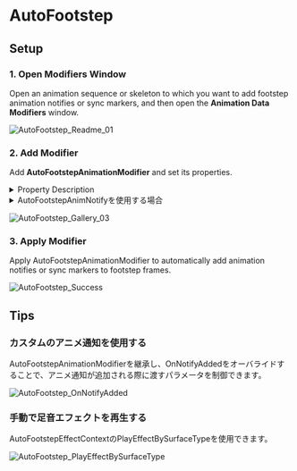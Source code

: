 # AutoFootstep

## Setup

### 1. Open Modifiers Window

Open an animation sequence or skeleton to which you want to add footstep animation notifies or sync markers, and then open the **Animation Data Modifiers** window.

![AutoFootstep_Readme_01](https://github.com/suramaru517/AutoFootstep/assets/50897830/47e5e194-0679-4e49-995a-3b12876956f9)

### 2. Add Modifier

Add **AutoFootstepAnimationModifier** and set its properties.

<details>
 <summary>Property Description</summary>

 * Path Filters
   * If the array is not empty, apply the modifier only to animations whose paths contain any of the strings in the array. This is useful when applying the modifier to a skeleton.
 * Foot Bone Names
   * Names of the foot bones to detect footsteps.
 * Notify
   * Add Notify
     * If true, add animation notifies to the footstep frames.
   * Notify Class
     * Animation notify class to add. The default is AutoFootstepAnimNotify.
   * Notify Params
     * Parameters to pass to the animation notifies. Valid only if the Notify Class is AutoFootstepAnimNotify.
   * Notify Track Name
     * Name of the notify track to which animation notifies will be added.
 * Sync Marker
   * Add Sync Marker
     * If true, add sync markers to the footstep frames.
   * Marker Names by Foot Bone
     * Names of the sync markers for each foot bone.
   * Marker Track Name
     * Name of the notify track to which synch markers will be added.
 * Advanced
   * Frame Rate Override
     * The frame rate to use for detecting footstep frames. If false, the animation frame rate is used. Higher values will give more accurate results.
   * Ground Height Range
     * The higher the value, the coarser the footstep detection. If unnecessary footsteps are detected, increase the value.
   * Grounded Threshold
     * The higher the value, the coarser the footstep detection. If the footstep frames are shifted, increase the value.
   * Add Curves Of Location Z
     * If true, add curves of the foot bone location Z used to detect footsteps.

</details>

<details>
 <summary>AutoFootstepAnimNotifyを使用する場合</summary>

 1. プロジェクト設定で表面タイプを定義します。

    ![AutoFootstep_Readme_11](https://github.com/suramaru517/AutoFootstep/assets/50897830/467e3782-7ad3-4f28-95f5-81db1b708e04)

 2. DataAssetを作成します。

    ![AutoFootstep_Readme_03](https://github.com/suramaru517/AutoFootstep/assets/50897830/e2653b4a-c055-4f84-926d-d48bed6c861a)

 3. AutoFootstepEffectContextを選択します。

    ![AutoFootstep_Readme_04](https://github.com/suramaru517/AutoFootstep/assets/50897830/08c41b4c-fc24-4b4b-a3e6-c755e7fd42ff)

 4. 作成したDataAssetを開き、各表面タイプに対応するエフェクトを定義します。AddAllSurfaceTypeElementsボタンを押すと、全ての表面タイプをキーに持つ要素が自動的に追加されます。

    ![AutoFootstep_Gallery_05](https://github.com/suramaru517/AutoFootstep/assets/50897830/cb93c67e-8e63-46e4-af57-958ea0347ff4)

 5. 物理マテリアルを定義した表面タイプの数分作成します。

    ![AutoFootstep_Readme_06](https://github.com/suramaru517/AutoFootstep/assets/50897830/86029c45-ecd3-462a-af43-b5ebbc1c5f55)

 6. 作成した物理マテリアルを開き、それぞれに異なる表面タイプを設定します。

    ![AutoFootstep_Readme_09](https://github.com/suramaru517/AutoFootstep/assets/50897830/493638f7-b533-4174-8766-aa6cb78535f7)

 7. 足音のエフェクトを変えたい床などのメッシュに作成した物理マテリアルを設定します。物理マテリアルはマテリアルに設定することもできます。

    ![AutoFootstep_Readme_10](https://github.com/suramaru517/AutoFootstep/assets/50897830/c6b8058f-bd7d-4743-a692-4f41b8171019)

</details>

![AutoFootstep_Gallery_03](https://github.com/suramaru517/AutoFootstep/assets/50897830/6a37f275-f141-4f35-abb5-0892b05bce12)

### 3. Apply Modifier

Apply AutoFootstepAnimationModifier to automatically add animation notifies or sync markers to footstep frames.

![AutoFootstep_Success](https://github.com/suramaru517/AutoFootstep/assets/50897830/cb7b7de2-e806-4164-a362-bba693ac2d07)

## Tips

### カスタムのアニメ通知を使用する

AutoFootstepAnimationModifierを継承し、OnNotifyAddedをオーバライドすることで、アニメ通知が追加される際に渡すパラメータを制御できます。

![AutoFootstep_OnNotifyAdded](https://github.com/suramaru517/AutoFootstep/assets/50897830/d891fc2a-99c2-412b-bc3f-ff01fca9d181)

### 手動で足音エフェクトを再生する

AutoFootstepEffectContextのPlayEffectBySurfaceTypeを使用できます。

![AutoFootstep_PlayEffectBySurfaceType](https://github.com/suramaru517/AutoFootstep/assets/50897830/abf36307-ae3a-45bf-85af-1a3e8df52ed5)

